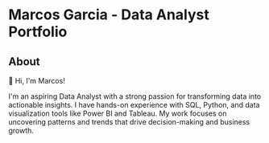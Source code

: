 # Marcos Garcia - Data Analyst Portfolio
## About

👋 Hi, I'm Marcos!

I'm an aspiring Data Analyst with a strong passion for transforming data into actionable insights. I have hands-on experience with SQL, Python, and data visualization tools like Power BI and Tableau. My work focuses on uncovering patterns and trends that drive decision-making and business growth.
